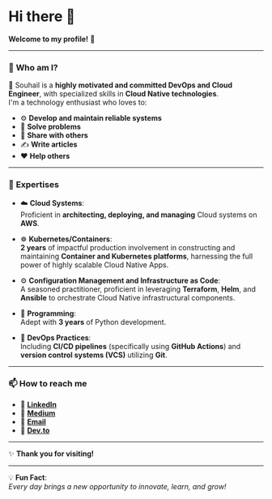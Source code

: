 
# Hi there 👋  
**Welcome to my profile!** 🎉  

---

### 🔭 **Who am I?**  

🌟 Souhail is a **highly motivated and committed DevOps and Cloud Engineer**, with specialized skills in **Cloud Native technologies**.  
I'm a technology enthusiast who loves to:  

- ⚙️ **Develop and maintain reliable systems**  
- 🧩 **Solve problems**  
- 🤝 **Share with others**  
- ✍️ **Write articles**  
- ❤️ **Help others**  

---

### 🌱 **Expertises**  

- ☁️ **Cloud Systems**:  
  Proficient in **architecting, deploying, and managing** Cloud systems on **AWS**.  

- ☸️ **Kubernetes/Containers**:  
  **2 years** of impactful production involvement in constructing and maintaining **Container and Kubernetes platforms**, harnessing the full power of highly scalable Cloud Native Apps.  

- ⚙️ **Configuration Management and Infrastructure as Code**:  
  A seasoned practitioner, proficient in leveraging **Terraform**, **Helm**, and **Ansible** to orchestrate Cloud Native infrastructural components.  

- 🐍 **Programming**:  
  Adept with **3 years** of Python development.  

- 🔄 **DevOps Practices**:  
  Including **CI/CD pipelines** (specifically using **GitHub Actions**) and **version control systems (VCS)** utilizing **Git**.  

---

### 📫 **How to reach me**  

- 💼 [**LinkedIn**](https://www.linkedin.com/in/souhail-segni-651471217)  
- 📝 [**Medium**](https://medium.com/@souhail.segni)  
- 📧 [**Email**](mailto:contact.souhail.segni@gmail.com)
- 📝 [**Dev.to**](https://dev.to/souhailsegni)   

---

✨ **Thank you for visiting!**  

---

💡 **Fun Fact**:  
*Every day brings a new opportunity to innovate, learn, and grow!*  


<!--
**souhailsegni/souhailsegni** is a ✨ _special_ ✨ repository because its `README.md` (this file) appears on your GitHub profile.

Here are some ideas to get you started:

- 🔭 I’m currently working on ...
- 🌱 I’m currently learning ...
- 👯 I’m looking to collaborate on ...
- 🤔 I’m looking for help with ...
- 💬 Ask me about ...
- 📫 How to reach me: ...
- 😄 Pronouns: ...
- ⚡ Fun fact: ...
-->
